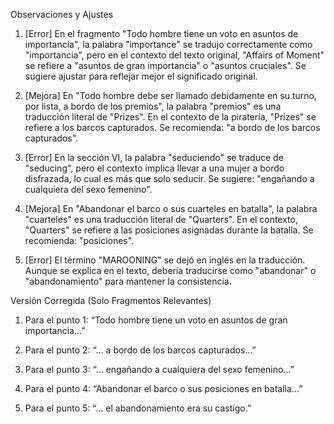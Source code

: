 Observaciones y Ajustes

1. [Error] En el fragmento "Todo hombre tiene un voto en asuntos de importancia", la palabra "importance" se tradujo correctamente como "importancia", pero en el contexto del texto original, "Affairs of Moment" se refiere a "asuntos de gran importancia" o "asuntos cruciales". Se sugiere ajustar para reflejar mejor el significado original.

2. [Mejora] En "Todo hombre debe ser llamado debidamente en su turno, por lista, a bordo de los premios", la palabra "premios" es una traducción literal de "Prizes". En el contexto de la piratería, "Prizes" se refiere a los barcos capturados. Se recomienda: "a bordo de los barcos capturados".

3. [Error] En la sección VI, la palabra "seduciendo" se traduce de "seducing", pero el contexto implica llevar a una mujer a bordo disfrazada, lo cual es más que solo seducir. Se sugiere: "engañando a cualquiera del sexo femenino".

4. [Mejora] En "Abandonar el barco o sus cuarteles en batalla", la palabra "cuarteles" es una traducción literal de "Quarters". En el contexto, "Quarters" se refiere a las posiciones asignadas durante la batalla. Se recomienda: "posiciones".

5. [Error] El término "MAROONING" se dejó en inglés en la traducción. Aunque se explica en el texto, debería traducirse como "abandonar" o "abandonamiento" para mantener la consistencia.

Versión Corregida (Solo Fragmentos Relevantes)

1. Para el punto 1: “Todo hombre tiene un voto en asuntos de gran importancia...”

2. Para el punto 2: “... a bordo de los barcos capturados...”

3. Para el punto 3: “... engañando a cualquiera del sexo femenino...”

4. Para el punto 4: “Abandonar el barco o sus posiciones en batalla...”

5. Para el punto 5: “... el abandonamiento era su castigo.”